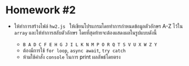 # Homework #2

- ให้ทำการสร้างไฟล์ ```hw2.js ``` ให้เขียนโปรแกรมโดยทำการกำหนดข้อมูลตัวอักษร A-Z ไว้ใน ```array``` และให้ทำการสลับตัวอักษร โดยที่สุดท้ายจะต้องแสดงผลในรูปแบบดังนี้

    - ```B A D C F E H G J I L K N M P O R Q T S V U X W Z Y```
    - ต้องมีการใช้ ```for loop```, ```async await```, ```try catch```
    - ห้ามใช้คำสั่ง ```console``` ในการ print ผลลัพธ์โดยตรง